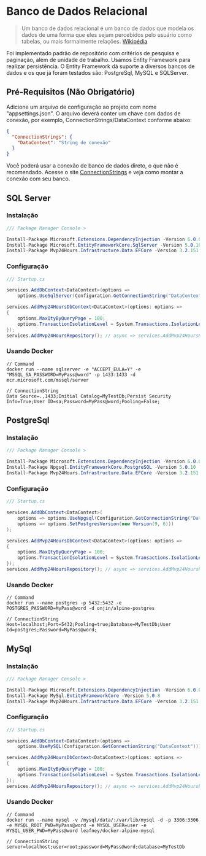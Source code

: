 # Banco de Dados Relacional
>Um banco de dados relacional é um banco de dados que modela os dados de uma forma que eles sejam percebidos pelo usuário como tabelas, ou mais formalmente relações. [Wikipédia](https://pt.wikipedia.org/wiki/Banco_de_dados_relacional)

Foi implementado padrão de repositório com critérios de pesquisa e paginação, além de unidade de trabalho. Usamos Entity Framework para realizar persistência. O Entity Framework dá suporte a diversos bancos de dados e os que já foram testados são: PostgreSql, MySQL e SQLServer.

## Pré-Requisitos (Não Obrigatório)
Adicione um arquivo de configuração ao projeto com nome "appsettings.json". O arquivo deverá conter um chave com dados de conexão, por exemplo, ConnectionStrings/DataContext conforme abaixo:
```json
{
  "ConnectionStrings": {
    "DataContext": "String de conexão"
  }
}
```
Você poderá usar a conexão de banco de dados direto, o que não é recomendado. Acesse o site [ConnectionStrings](https://www.connectionstrings.com/) e veja como montar a conexão com seu banco.

## SQL Server
### Instalação
```csharp
/// Package Manager Console >

Install-Package Microsoft.Extensions.DependencyInjection -Version 6.0.0
Install-Package Microsoft.EntityFrameworkCore.SqlServer -Version 5.0.10
Install-Package Mvp24Hours.Infrastructure.Data.EFCore -Version 3.2.151
```
### Configuração
```csharp
/// Startup.cs

services.AddDbContext<DataContext>(options =>
    options.UseSqlServer(Configuration.GetConnectionString("DataContext")));

services.AddMvp24HoursDbContext<DataContext>(options: options =>
{
    options.MaxQtyByQueryPage = 100;
    options.TransactionIsolationLevel = System.Transactions.IsolationLevel.ReadCommitted;
});
services.AddMvp24HoursRepository(); // async => services.AddMvp24HoursRepositoryAsync();

```
### Usando Docker
```
// Command
docker run --name sqlserver -e "ACCEPT_EULA=Y" -e "MSSQL_SA_PASSWORD=MyPass@word" -p 1433:1433 -d mcr.microsoft.com/mssql/server

// ConnectionString
Data Source=.,1433;Initial Catalog=MyTestDb;Persist Security Info=True;User ID=sa;Password=MyPass@word;Pooling=False;

```

## PostgreSql
### Instalação
```csharp
/// Package Manager Console >

Install-Package Microsoft.Extensions.DependencyInjection -Version 6.0.0
Install-Package Npgsql.EntityFrameworkCore.PostgreSQL -Version 5.0.10
Install-Package Mvp24Hours.Infrastructure.Data.EFCore -Version 3.2.151
```
### Configuração
```csharp
/// Startup.cs

services.AddDbContext<DataContext>(
    options => options.UseNpgsql(Configuration.GetConnectionString("DataContext"),
    options => options.SetPostgresVersion(new Version(9, 6)))
);

services.AddMvp24HoursDbContext<DataContext>(options: options =>
{
    options.MaxQtyByQueryPage = 100;
    options.TransactionIsolationLevel = System.Transactions.IsolationLevel.ReadCommitted;
});
services.AddMvp24HoursRepository(); // async => services.AddMvp24HoursRepositoryAsync();

```
### Usando Docker
```
// Command
docker run --name postgres -p 5432:5432 -e POSTGRES_PASSWORD=MyPass@word -d onjin/alpine-postgres

// ConnectionString
Host=localhost;Port=5432;Pooling=true;Database=MyTestDb;User Id=postgres;Password=MyPass@word;

```

## MySql
### Instalação
```csharp
/// Package Manager Console >

Install-Package Microsoft.Extensions.DependencyInjection -Version 6.0.0
Install-Package MySql.EntityFrameworkCore -Version 5.0.8
Install-Package Mvp24Hours.Infrastructure.Data.EFCore -Version 3.2.151
```
### Configuração
```csharp
/// Startup.cs

services.AddDbContext<DataContext>(options =>
    options.UseMySQL(Configuration.GetConnectionString("DataContext")));

services.AddMvp24HoursDbContext<DataContext>(options: options =>
{
    options.MaxQtyByQueryPage = 100;
    options.TransactionIsolationLevel = System.Transactions.IsolationLevel.ReadCommitted;
});
services.AddMvp24HoursRepository(); // async => services.AddMvp24HoursRepositoryAsync();

```
### Usando Docker
```
// Command
docker run --name mysql -v /mysql/data/:/var/lib/mysql -d -p 3306:3306 -e MYSQL_ROOT_PWD=MyPass@word -e MYSQL_USER=user -e MYSQL_USER_PWD=MyPass@word leafney/docker-alpine-mysql

// ConnectionString
server=localhost;user=root;password=MyPass@word;database=MyTestDb

```
